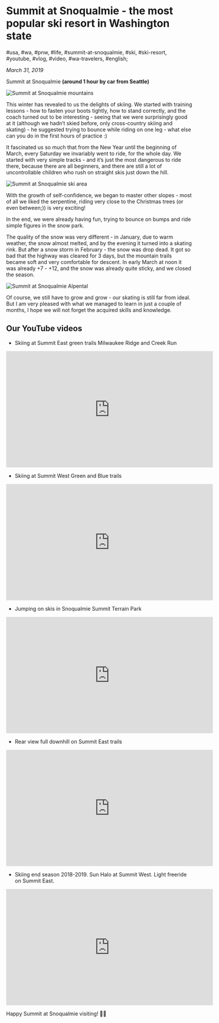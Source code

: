 # Summit at Snoqualmie - the most popular ski resort in Washington state

#usa, #wa, #pnw, #life, #summit-at-snoqualmie, #ski, #ski-resort, #youtube, #vlog, #video, #wa-travelers, #english;

_March 31, 2019_

Summit at Snoqualmie **(around 1 hour by car from Seattle)**

![Summit at Snoqualmie mountains](/images/summit-at-snoqualmie-the-most-popular-ski-resort-in-washington-state/1.jpg "Summit at Snoqualmie mountains")

This winter has revealed to us the delights of skiing. We started with training lessons - how to fasten your boots tightly, how to stand correctly, and the coach turned out to be interesting - seeing that we were surprisingly good at it (although we hadn’t skied before, only cross-country skiing and skating) - he suggested trying to bounce while riding on one leg - what else can you do in the first hours of practice :)

It fascinated us so much that from the New Year until the beginning of March, every Saturday we invariably went to ride, for the whole day. We started with very simple tracks - and it’s just the most dangerous to ride there, because there are all beginners, and there are still a lot of uncontrollable children who rush on straight skis just down the hill.

![Summit at Snoqualmie ski area](/images/summit-at-snoqualmie-the-most-popular-ski-resort-in-washington-state/2.jpg "Summit at Snoqualmie ski area")

With the growth of self-confidence, we began to master other slopes - most of all we liked the serpentine, riding very close to the Christmas trees (or even between;)) is very exciting!

In the end, we were already having fun, trying to bounce on bumps and ride simple figures in the snow park.

The quality of the snow was very different - in January, due to warm weather, the snow almost melted, and by the evening it turned into a skating rink. But after a snow storm in February - the snow was drop dead. It got so bad that the highway was cleared for 3 days, but the mountain trails became soft and very comfortable for descent. In early March at noon it was already +7 - +12, and the snow was already quite sticky, and we closed the season.

![Summit at Snoqualmie Alpental](/images/summit-at-snoqualmie-the-most-popular-ski-resort-in-washington-state/3.jpg "Summit at Snoqualmie Alpental")

Of course, we still have to grow and grow - our skating is still far from ideal. But I am very pleased with what we managed to learn in just a couple of months, I hope we will not forget the acquired skills and knowledge.

## Our YouTube videos

* Skiing at Summit East green trails Milwaukee Ridge and Creek Run
<iframe width="560" height="315" src="https://www.youtube.com/embed/hrlJ2PzjFvo" title="YouTube video player" frameborder="0" allow="accelerometer; autoplay; clipboard-write; encrypted-media; gyroscope; picture-in-picture" allowfullscreen></iframe>

* Skiing at Summit West Green and Blue trails
<iframe width="560" height="315" src="https://www.youtube.com/embed/JGBJHdA9GXc" title="YouTube video player" frameborder="0" allow="accelerometer; autoplay; clipboard-write; encrypted-media; gyroscope; picture-in-picture" allowfullscreen></iframe>

* Jumping on skis in Snoqualmie Summit Terrain Park
<iframe width="560" height="315" src="https://www.youtube.com/embed/QJxZ59fWGjQ" title="YouTube video player" frameborder="0" allow="accelerometer; autoplay; clipboard-write; encrypted-media; gyroscope; picture-in-picture" allowfullscreen></iframe>

* Rear view full downhill on Summit East trails
<iframe width="560" height="315" src="https://www.youtube.com/embed/2j-XD4_KuR0" title="YouTube video player" frameborder="0" allow="accelerometer; autoplay; clipboard-write; encrypted-media; gyroscope; picture-in-picture" allowfullscreen></iframe>

* Skiing end season 2018-2019. Sun Halo at Summit West. Light freeride on Summit East.
<iframe width="560" height="315" src="https://www.youtube.com/embed/lBgtpOF1OhU" title="YouTube video player" frameborder="0" allow="accelerometer; autoplay; clipboard-write; encrypted-media; gyroscope; picture-in-picture" allowfullscreen></iframe>

Happy Summit at Snoqualmie visiting! ✌🏼
